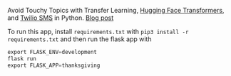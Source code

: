 Avoid Touchy Topics with Transfer Learning, [Hugging Face Transformers](https://huggingface.co/transformers/), and [Twilio SMS](https://www.twilio.com/docs/sms/send-messages) in Python. [Blog post](https://www.twilio.com/blog/safe-to-say-at-thanksgiving-transfer-learning-sms)

To run this app, install `requirements.txt` with `pip3 install -r requirements.txt` and then run the flask app with
```python
export FLASK_ENV=development               
flask run                   
export FLASK_APP=thanksgiving
```
